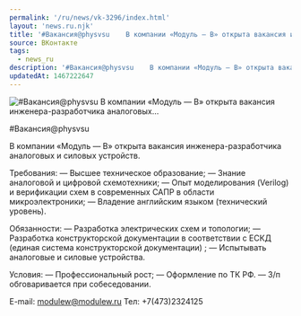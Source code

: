 ```yaml
---
permalink: '/ru/news/vk-3296/index.html'
layout: 'news.ru.njk'
title: '#Вакансия@physvsu    В компании «Модуль — В» открыта вакансия инженера-разработчика аналоговых'
source: ВКонтакте
tags:
  - news_ru
description: '#Вакансия@physvsu    В компании «Модуль — В» открыта вакансия инженера-разработчика аналоговых…'
updatedAt: 1467222647
---
```

![#Вакансия@physvsu    В компании «Модуль — В» открыта вакансия инженера-разработчика аналоговых…](https://sun9-8.userapi.com/impf/c626126/v626126484/14988/YkpIzDjmQjY.jpg?size=900x600&quality=96&proxy=1&sign=3f3d50c74059f371344c41f3fd9959a4&c_uniq_tag=1CiPJyFSVt3tpGL8inDchjTiSiMwQPGeU0zt2Ef2Olw&type=album)

#Вакансия@physvsu

В компании «Модуль — В» открыта вакансия инженера-разработчика аналоговых и силовых устройств.

Требования:
— Высшее техническое образование;
— Знание аналоговой и цифровой схемотехники;
— Опыт моделирования (Verilog) и верификации схем в современных САПР в области микроэлектроники;
— Владение английским языком (технический уровень).

Обязанности:
— Разработка электрических схем и топологии;
— Разработка конструкторской документации в соответствии с ЕСКД (единая система конструкторской документации) ;
— Испытывать аналоговые и силовые устройства.

Условия:
— Профессиональный рост;
— Оформление по ТК РФ.
— З/п обговаривается при собеседовании.

E-mail: modulew@modulew.ru
Тел: +7(473)2324125
